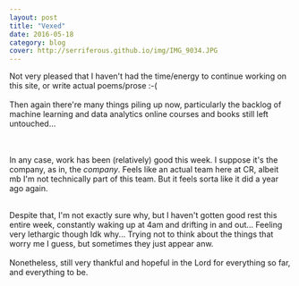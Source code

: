 ```yaml
---
layout: post
title: "Vexed"
date: 2016-05-18
category: blog
cover: http://serriferous.github.io/img/IMG_9034.JPG
---
```

<div class="row">
<div class="col-md-8 col-md-offset-2">
<div class="row">
<div class="col-md-12">

Not very pleased that I haven't had the time/energy to continue working on this site, or write actual poems/prose :-(
<br><br>
Then again there're many things piling up now, particularly the backlog of machine learning and data analytics online courses and books still left untouched...

<br><br>
In any case, work has been (relatively) good this week. I suppose it's the company, as in, the <i>company</i>. Feels like an actual team here at CR, albeit mb I'm not technically part of this team. But it feels sorta like it did a year ago again. <br><br>

Despite that, I'm not exactly sure why, but I haven't gotten good rest this entire week, constantly waking up at 4am and drifting in and out... Feeling very lethargic though Idk why... Trying not to think about the things that worry me I guess, but sometimes they just appear anw. <br><br>
Nonetheless, still very thankful and hopeful in the Lord for everything so far, and everything to be. 
</div>
</div>
</div>            
</div>

